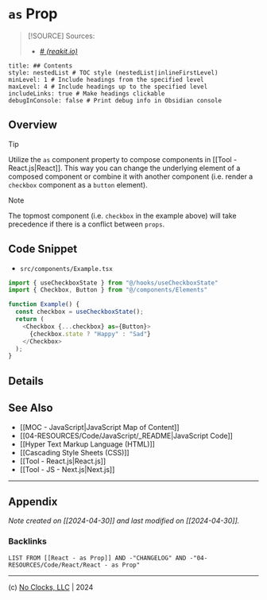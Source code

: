 

# `as` Prop

> [!SOURCE] Sources:
> - *[# (reakit.io)](https://reakit.io/docs/composition/#as-prop)*

```table-of-contents
title: ## Contents 
style: nestedList # TOC style (nestedList|inlineFirstLevel)
minLevel: 1 # Include headings from the specified level
maxLevel: 4 # Include headings up to the specified level
includeLinks: true # Make headings clickable
debugInConsole: false # Print debug info in Obsidian console
```

## Overview

> [!TIP]
> Utilize the `as` component property to compose components in [[Tool - React.js|React]]. This way you can change the underlying element of a composed component or combine it with another component (i.e. render a `checkbox` component as a `button` element).

> [!NOTE]
> The topmost component (i.e. `checkbox` in the example above) will take precedence if there is a conflict between `props`.

## Code Snippet

- `src/components/Example.tsx`

```typescript
import { useCheckboxState } from "@/hooks/useCheckboxState"
import { Checkbox, Button } from "@/components/Elements"

function Example() {
  const checkbox = useCheckboxState();
  return (
    <Checkbox {...checkbox} as={Button}>
      {checkbox.state ? "Happy" : "Sad"}
    </Checkbox>
  );
}
```

## Details

## See Also

- [[MOC - JavaScript|JavaScript Map of Content]]
- [[04-RESOURCES/Code/JavaScript/_README|JavaScript Code]]
- [[Hyper Text Markup Language (HTML)]]
- [[Cascading Style Sheets (CSS)]]
- [[Tool - React.js|React.js]]
- [[Tool - JS - Next.js|Next.js]]

***

## Appendix

*Note created on [[2024-04-30]] and last modified on [[2024-04-30]].*

### Backlinks

```dataview
LIST FROM [[React - as Prop]] AND -"CHANGELOG" AND -"04-RESOURCES/Code/React/React - as Prop"
```

***

(c) [No Clocks, LLC](https://github.com/noclocks) | 2024